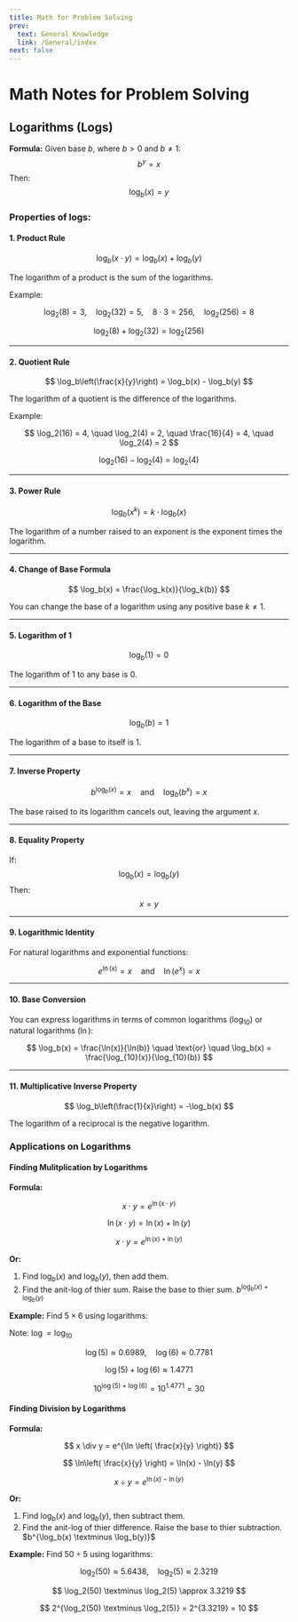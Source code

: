 ```yaml
---
title: Math for Problem Solving
prev:
  text: General Knowledge
  link: /General/index
next: false
---
```


# Math Notes for Problem Solving

## Logarithms (Logs)

**Formula:**
Given base $b$, where $b \gt 0$ and $b \neq 1$:
$$b^y = x$$
Then:
$$\log_b(x) = y$$

### Properties of logs:

#### 1. **Product Rule**

$$
\log_b(x \cdot y) = \log_b(x) + \log_b(y)
$$

The logarithm of a product is the sum of the logarithms.

Example:

$$
\log_2(8) = 3, \quad
\log_2(32) = 5, \quad
8 \cdot 3 = 256, \quad
\log_2(256) = 8
$$

$$
\log_2(8) + \log_2(32) = \log_2(256)
$$

---

#### 2. **Quotient Rule**

$$
\log_b\left(\frac{x}{y}\right) = \log_b(x) - \log_b(y)
$$

The logarithm of a quotient is the difference of the logarithms.

Example:

$$
\log_2(16) = 4, \quad
\log_2(4) = 2, \quad
\frac{16}{4} = 4, \quad
\log_2(4) = 2
$$

$$
\log_2(16) - \log_2(4) = \log_2(4)
$$

---

#### 3. **Power Rule**

$$
\log_b(x^k) = k \cdot \log_b(x)
$$

The logarithm of a number raised to an exponent is the exponent times the logarithm.

---

#### 4. **Change of Base Formula**

$$
\log_b(x) = \frac{\log_k(x)}{\log_k(b)}
$$

You can change the base of a logarithm using any positive base $k \neq 1$.

---

#### 5. **Logarithm of 1**

$$
\log_b(1) = 0
$$

The logarithm of 1 to any base is 0.

---

#### 6. **Logarithm of the Base**

$$
\log_b(b) = 1
$$

The logarithm of a base to itself is 1.

---

#### 7. **Inverse Property**

$$
b^{\log_b(x)} = x
\quad \text{and} \quad \log_b(b^x) = x
$$

The base raised to its logarithm cancels out, leaving the argument $x$.

---

#### 8. **Equality Property**

If:
$$\log_b(x) = \log_b(y)$$Then:
$$x = y$$

---

#### 9. **Logarithmic Identity**

For natural logarithms and exponential functions:

$$
e^{\ln(x)} = x
\quad \text{and} \quad \ln(e^x) = x
$$

---

#### 10. **Base Conversion**

You can express logarithms in terms of common logarithms ($\log_{10}$) or natural logarithms ($\ln$):

$$
\log_b(x) = \frac{\ln(x)}{\ln(b)} \quad \text{or} \quad \log_b(x) = \frac{\log_{10}(x)}{\log_{10}(b)}
$$

---

#### 11. **Multiplicative Inverse Property**

$$
\log_b\left(\frac{1}{x}\right) = -\log_b(x)
$$

The logarithm of a reciprocal is the negative logarithm.

### Applications on Logarithms

#### Finding Mulitplication by Logarithms

**Formula:**

$$
x \cdot y = e^{\ln(x \cdot y)}
$$

$$
\ln(x \cdot y) = \ln(x) + \ln(y)
$$

$$
x \cdot y = e^{\ln(x) + \ln(y)}
$$

**Or:**

1. Find $\log_b(x)$ and $\log_b(y)$, then add them.
2. Find the anit-log of thier sum. Raise the base to thier sum. $b^{\log_b(x)+\log_b(y)}$

**Example:** Find $5 \times 6$ using logarithms:

Note: $\log = \log_{10}$

$$
\log(5) \approx 0.6989, \quad
\log(6) \approx 0.7781
$$

$$
\log(5) + \log(6) \approx 1.4771
$$

$$
10^{\log(5)+\log(6)} = 10^{1.4771} = 30
$$

#### Finding Division by Logarithms

**Formula:**

$$
x \div y = e^{\ln \left( \frac{x}{y} \right)}
$$

$$
\ln\left( \frac{x}{y} \right) = \ln(x) - \ln(y)
$$

$$
x \div y = e^{\ln(x) - \ln(y)}
$$

**Or:**

1. Find $\log_b(x)$ and $\log_b(y)$, then subtract them.
2. Find the anit-log of thier difference. Raise the base to thier subtraction. $b^{\log_b(x) \textminus \log_b(y)}$

**Example:** Find $50 \div 5$ using logarithms:

$$
\log_2(50) \approx 5.6438, \quad
\log_2(5) \approx 2.3219
$$

$$
\log_2(50) \textminus \log_2(5) \approx 3.3219
$$

$$
2^{\log_2(50) \textminus \log_2(5)} = 2^{3.3219} = 10
$$
